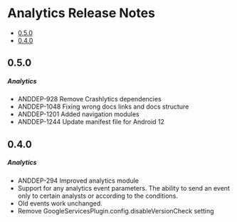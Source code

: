# Analytics Release Notes

- [0.5.0](#050)
- [0.4.0](#040)

## 0.5.0
##### Analytics
* ANDDEP-928 Remove Crashlytics dependencies
* ANDDEP-1048 Fixing wrong docs links and docs structure
* ANDDEP-1201 Added navigation modules
* ANDDEP-1244 Update manifest file for Android 12
## 0.4.0
##### Analytics
* ANDDEP-294 Improved analytics module
* Support for any analytics event parameters. The ability to send an event only to certain analysts or according to the conditions.
* Old events work unchanged.
* Remove GoogleServicesPlugin.config.disableVersionCheck setting